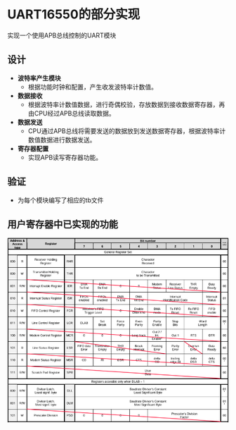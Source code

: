 
UART16550的部分实现
===============
实现一个使用APB总线控制的UART模块

## 设计
* **波特率产生模块**
	* 根据功能时钟和配置，产生收发波特率计数值。
* **数据接收**
	* 根据波特率计数值数据，进行奇偶校验，存放数据到接收数据寄存器，再由CPU经过APB总线读取数据。
* **数据发送**
	* CPU通过APB总线将需要发送的数据放到发送数据寄存器，根据波特率计数值数据进行数据发送。
* **寄存器配置**
	*	实现APB读写寄存器功能。


## 验证
*	为每个模块编写了相应的tb文件



## 用户寄存器中已实现的功能
<div align=center><img src="https://github.com/Himekouu/uart16550/blob/main/doc/User%20Registers.png"/> </div>